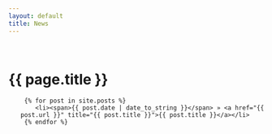 ```yaml
---
layout: default
title: News
---
```

<br>

<h1>{{ page.title }}</h1>
<ul class="posts">

	 {% for post in site.posts %}
	    <li><span>{{ post.date | date_to_string }}</span> » <a href="{{ post.url }}" title="{{ post.title }}">{{ post.title }}</a></li>
	 {% endfor %}
</ul>



